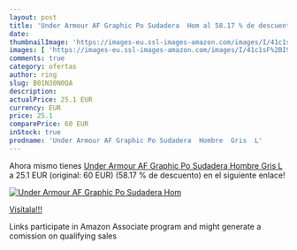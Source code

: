 ```yaml
---
layout: post
title: 'Under Armour AF Graphic Po Sudadera  Hom al 58.17 % de descuento'
date: 
thumbnailImage: 'https://images-eu.ssl-images-amazon.com/images/I/41c1sF%2BI9sL._SL200_.jpg'
images: [ 'https://images-eu.ssl-images-amazon.com/images/I/41c1sF%2BI9sL._SL200_.jpg' ]
comments: true
category: ofertas
author: ring
slug: B01N30N0QA
description:
actualPrice: 25.1 EUR
currency: EUR
price: 25.1
comparePrice: 60 EUR
inStock: true
prodname: 'Under Armour AF Graphic Po Sudadera  Hombre  Gris  L'
---
```


Ahora mismo tienes [Under Armour AF Graphic Po Sudadera  Hombre  Gris  L](https://www.amazon.es/dp/B01N30N0QA/?tag=tolees-21) a 25.1 EUR (original: 60 EUR) (58.17 %  de descuento) en el siguiente enlace!

[![Under Armour AF Graphic Po Sudadera  Hom](https://images-eu.ssl-images-amazon.com/images/I/41c1sF%2BI9sL._SL200_.jpg)](https://www.amazon.es/dp/B01N30N0QA/?tag=tolees-21)

[Visítala!!!](https://www.amazon.es/dp/B01N30N0QA/?tag=tolees-21)

Links participate in Amazon Associate program and might generate a comission on qualifying sales
